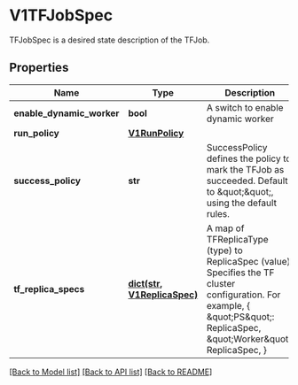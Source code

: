 # V1TFJobSpec

TFJobSpec is a desired state description of the TFJob.
## Properties
Name | Type | Description | Notes
------------ | ------------- | ------------- | -------------
**enable_dynamic_worker** | **bool** | A switch to enable dynamic worker | [optional] 
**run_policy** | [**V1RunPolicy**](V1RunPolicy.md) |  | 
**success_policy** | **str** | SuccessPolicy defines the policy to mark the TFJob as succeeded. Default to \&quot;\&quot;, using the default rules. | [optional] 
**tf_replica_specs** | [**dict(str, V1ReplicaSpec)**](V1ReplicaSpec.md) | A map of TFReplicaType (type) to ReplicaSpec (value). Specifies the TF cluster configuration. For example,   {     \&quot;PS\&quot;: ReplicaSpec,     \&quot;Worker\&quot;: ReplicaSpec,   } | 

[[Back to Model list]](../README.md#documentation-for-models) [[Back to API list]](../README.md#documentation-for-api-endpoints) [[Back to README]](../README.md)



